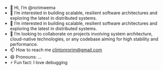 - 👋 Hi, I’m @rorimwema
- 👀 I’m interested in building scalable, resilient software architectures and exploring the latest in distributed systems.
- 🌱 I’m interested in building scalable, resilient software architectures and exploring the latest in distributed systems.
- 💞️ I’m looking to collaborate on projects involving system architecture, cloud-native technologies, or any codebase aiming for high stability and performance.
- 📫 How to reach me clintonrorim@gmail.com
- 😄 Pronouns: ...
- ⚡ Fun fact: I love debugging
<!---
rorimwema/rorimwema is a ✨ special ✨ repository because its `README.md` (this file) appears on your GitHub profile.
You can click the Preview link to take a look at your changes.
--->
